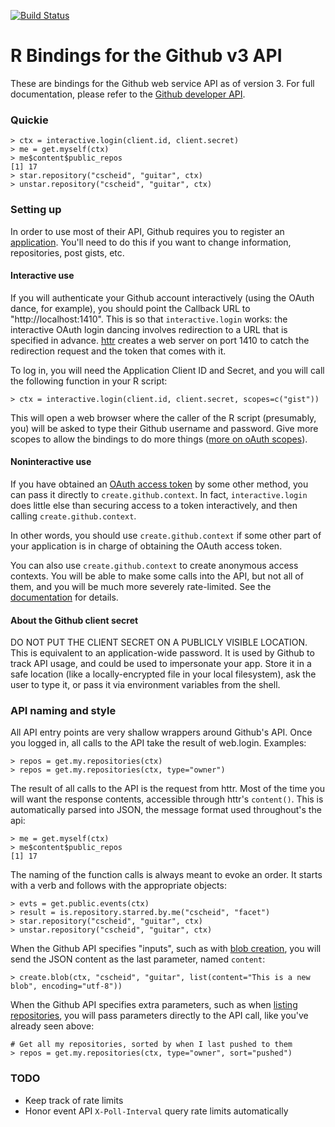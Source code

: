 [![Build Status](https://travis-ci.org/cscheid/rgithub.png)](https://travis-ci.org/cscheid/rgithub)

# R Bindings for the Github v3 API

These are bindings for the Github web service API as of version 3. For
full documentation, please refer to the [Github developer
API](http://developer.github.com/v3).

### Quickie

	> ctx = interactive.login(client.id, client.secret)
    > me = get.myself(ctx)
    > me$content$public_repos
    [1] 17
    > star.repository("cscheid", "guitar", ctx)
    > unstar.repository("cscheid", "guitar", ctx)

### Setting up

In order to use most of their API, Github requires you to register an
[application](https://github.com/settings/applications/). You'll need
to do this if you want to change information, repositories, post
gists, etc. 

#### Interactive use

If you will authenticate your Github account interactively (using the
OAuth dance, for example), you should point the Callback URL to
"http://localhost:1410". This is so that `interactive.login` works:
the interactive OAuth login dancing involves redirection to a URL that
is specified in advance. [httr](https://github.com/hadley/httr)
creates a web server on port 1410 to catch the redirection request and
the token that comes with it.

To log in, you will need the Application Client ID and Secret, and you
will call the following function in your R script:

    > ctx = interactive.login(client.id, client.secret, scopes=c("gist"))

This will open a web browser where the caller of the R script
(presumably, you) will be asked to type their Github username and
password. Give more scopes to allow the bindings to do more things ([more
on oAuth scopes](http://developer.github.com/v3/oauth/#scopes)).

#### Noninteractive use

If you have obtained an
[OAuth access token](http://developer.github.com/v3/oauth/) by some
other method, you can pass it directly to `create.github.context`. In
fact, `interactive.login` does little else than securing access to a
token interactively, and then calling `create.github.context`.

In other words, you should use `create.github.context` if some other
part of your application is in charge of obtaining the OAuth access
token.

You can also use `create.github.context` to create anonymous access
contexts. You will be able to make some calls into the API, but not
all of them, and you will be much more severely rate-limited. See the
[documentation](http://developer.github.com/v3/#rate-limiting) for details.

#### About the Github client secret

DO NOT PUT THE CLIENT SECRET ON A PUBLICLY VISIBLE LOCATION. This is
equivalent to an application-wide password. It is used by Github to
track API usage, and could be used to impersonate your app. Store it
in a safe location (like a locally-encrypted file in your local
filesystem), ask the user to type it, or pass it via environment
variables from the shell.

### API naming and style

All API entry points are very shallow wrappers around Github's
API. Once you logged in, all calls to the API take the result of
web.login. Examples:

    > repos = get.my.repositories(ctx)
    > repos = get.my.repositories(ctx, type="owner")

The result of all calls to the API is the request from httr. Most of
the time you will want the response contents, accessible through httr's
`content()`. This is automatically parsed into JSON, the message
format used throughout's the api:

    > me = get.myself(ctx)
    > me$content$public_repos
    [1] 17

The naming of the function calls is always meant to evoke an
order. It starts with a verb and follows with the appropriate
objects:

    > evts = get.public.events(ctx)
    > result = is.repository.starred.by.me("cscheid", "facet")
    > star.repository("cscheid", "guitar", ctx)
    > unstar.repository("cscheid", "guitar", ctx)

When the Github API specifies "inputs", such as with [blob
creation](http://developer.github.com/v3/git/blobs/#create-a-blob),
you will send the JSON content as the last parameter, named `content`:

    > create.blob(ctx, "cscheid", "guitar", list(content="This is a new blob", encoding="utf-8"))

When the Github API specifies extra parameters, such as when [listing repositories](http://developer.github.com/v3/repos/#list-your-repositories), you will pass parameters directly to the API call, like you've already seen above:

    # Get all my repositories, sorted by when I last pushed to them
    > repos = get.my.repositories(ctx, type="owner", sort="pushed")

### TODO

* Keep track of rate limits
* Honor event API `X-Poll-Interval` query rate limits automatically


